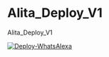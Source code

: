 # Alita_Deploy_V1
Alita_Deploy_V1

[![Deploy-WhatsAlexa](https://www.herokucdn.com/deploy/button.svg)](https://heroku.com/deploy?template=https://github.com/MRwolfia/Alita_Deploy_V1)
